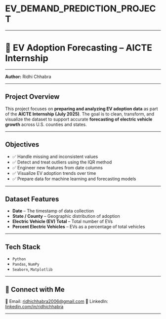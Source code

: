 # EV_DEMAND_PREDICTION_PROJECT
---
# 🚗 EV Adoption Forecasting – AICTE Internship 

---

**Author:** Ridhi Chhabra  

---

## Project Overview

This project focuses on **preparing and analyzing EV adoption data** as part of the **AICTE Internship (July 2025)**. The goal is to clean, transform, and visualize the dataset to support accurate **forecasting of electric vehicle growth** across U.S. counties and states.

---

## Objectives

- ✅ Handle missing and inconsistent values  
- ✅ Detect and treat outliers using the IQR method  
- ✅ Engineer new features from date columns  
- ✅ Visualize EV adoption trends over time  
- ✅ Prepare data for machine learning and forecasting models

---

## Dataset Features

- **Date** – The timestamp of data collection  
- **State / County** – Geographic distribution of adoption  
- **Electric Vehicle (EV) Total** – Total number of EVs  
- **Percent Electric Vehicles** – EVs as a percentage of total vehicles  

---


## Tech Stack

- `Python `
- `Pandas`, `NumPy`
- `Seaborn`, `Matplotlib`

---

## 🤝 Connect with Me

💌 Email: ridhichhabra2006@gmail.com 
🔗 LinkedIn: [linkedin.com/in/ridhichhabra](https://www.linkedin.com/in/ridhi-chhabra25)

---
